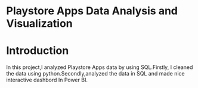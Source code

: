 # Playstore Apps Data Analysis and Visualization
# Introduction
In this project,I analyzed Playstore Apps data by using SQL.Firstly, I cleaned the data using python.Secondly,analyzed the data in SQL and made nice interactive dashbord In Power BI.   
